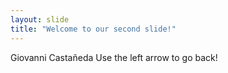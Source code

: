 ```yaml
---
layout: slide
title: "Welcome to our second slide!"
---
```

Giovanni Castañeda
Use the left arrow to go back!
